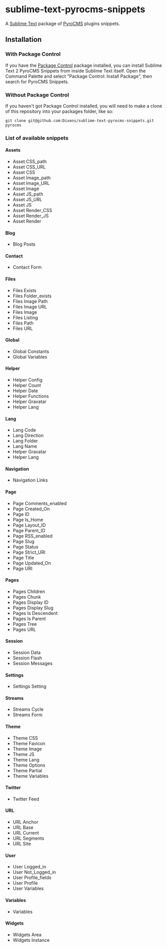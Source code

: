 sublime-text-pyrocms-snippets
=============================

<div id="readme" class="blob instapaper_body">

<article class="markdown-body entry-content" itemprop="mainContentOfPage">

<p>A <a href="http://www.sublimetext.com/">Sublime Text</a> package of <a href="https://github.com/pyrocms/pyrocms">PyroCMS</a> plugins snippets.</p>

<h2>
<a name="installation" class="anchor" href="#installation"><span class="mini-icon mini-icon-link"></span></a>Installation</h2>

<h3>
<a name="with-package-control" class="anchor" href="#with-package-control"><span class="mini-icon mini-icon-link"></span></a>With Package Control</h3>

<p>If you have the <a href="http://wbond.net/sublime_packages/package_control">Package Control</a> package installed, you can install Sublime Text 2 PyroCMS Snippets from inside Sublime Text itself. Open the Command Palette and select "Package Control: Install Package", then search for PyroCMS Snippets.</p>

<h3>
<a name="without-package-control" class="anchor" href="#without-package-control"><span class="mini-icon mini-icon-link"></span></a>Without Package Control</h3>

<p>If you haven't got Package Control installed, you will need to make a clone of this repository into your packages folder, like so:</p>

<pre><code>git clone git@github.com:Dixens/sublime-text-pyrocms-snippets.git pyrocms
</code></pre>


<h3>
<a name="list-of-available-shortcuts" class="anchor" href="#list-of-available-snippets"><span class="mini-icon mini-icon-link"></span></a>
List of available snippets
</h3>

<h4>
<a name="assets" class="anchor" href="#assets"><span class="mini-icon mini-icon-link"></span></a>
Assets
</h4>

<ul>
<li>Asset CSS_path</li>
<li>Asset CSS_URL</li>
<li>Asset CSS</li>
<li>Asset Image_path</li>
<li>Asset Image_URL</li>
<li>Asset Image</li>
<li>Asset JS_path</li>
<li>Asset JS_URL</li>
<li>Asset JS</li>
<li>Asset Render_CSS</li>
<li>Asset Render_JS</li>
<li>Asset Render</li>
</ul>

<h4>
<a name="blog" class="anchor" href="#blog"><span class="mini-icon mini-icon-link"></span></a>
Blog
</h4>

<ul>
<li>Blog Posts</li>
</ul>

<h4>
<a name="contact" class="anchor" href="#contact"><span class="mini-icon mini-icon-link"></span></a>
Contact
</h4>

<ul>
<li>Contact Form</li>
</ul>

<h4>
<a name="files" class="anchor" href="#files"><span class="mini-icon mini-icon-link"></span></a>
Files
</h4>

<ul>
<li>Files Exists</li>
<li>Files Folder_exists</li>
<li>Files Image Path</li>
<li>Files Image URL</li>
<li>Files Image</li>
<li>Files Listing</li>
<li>Files Path</li>
<li>Files URL</li>
</ul>


<h4>
<a name="global" class="anchor" href="#global"><span class="mini-icon mini-icon-link"></span></a>
Global
</h4>

<ul>
<li>Global Constants</li>
<li>Global Variables</li>
</ul>

<h4>
<a name="helper" class="anchor" href="#helper"><span class="mini-icon mini-icon-link"></span></a>
Helper
</h4>

<ul>
<li>Helper Config</li>
<li>Helper Count</li>
<li>Helper Date</li>
<li>Helper Functions</li>
<li>Helper Gravatar</li>
<li>Helper Lang</li>
</ul>

<h4>
<a name="lang" class="anchor" href="#lang"><span class="mini-icon mini-icon-link"></span></a>
Lang
</h4>

<ul>
<li>Lang Code</li>
<li>Lang Direction</li>
<li>Lang Folder</li>
<li>Lang Name</li>
<li>Helper Gravatar</li>
<li>Helper Lang</li>
</ul>

<h4>
<a name="navigation" class="anchor" href="#navigation"><span class="mini-icon mini-icon-link"></span></a>
Navigation
</h4>

<ul>
<li>Navigation Links</li>
</ul>

<h4>
<a name="page" class="anchor" href="#page"><span class="mini-icon mini-icon-link"></span></a>
Page
</h4>

<ul>
<li>Page Comments_enabled</li>
<li>Page Created_On</li>
<li>Page ID</li>
<li>Page Is_Home</li>
<li>Page Layout_ID</li>
<li>Page Parent_ID</li>
<li>Page RSS_enabled</li>
<li>Page Slug</li>
<li>Page Status</li>
<li>Page Strict_URI</li>
<li>Page Title</li>
<li>Page Updated_On</li>
<li>Page URI</li>
</ul>

<h4>
<a name="pages" class="anchor" href="#pages"><span class="mini-icon mini-icon-link"></span></a>
Pages
</h4>

<ul>
<li>Pages Children</li>
<li>Pages Chunk</li>
<li>Pages Display ID</li>
<li>Pages Display Slug</li>
<li>Pages Is Descendent</li>
<li>Pages Is Parent</li>
<li>Pages Tree</li>
<li>Pages URL</li>
</ul>

<h4>
<a name="session" class="anchor" href="#session"><span class="mini-icon mini-icon-link"></span></a>
Session
</h4>

<ul>
<li>Session Data</li>
<li>Session Flash</li>
<li>Session Messages</li>
</ul>

<h4>
<a name="settings" class="anchor" href="#settings"><span class="mini-icon mini-icon-link"></span></a>
Settings
</h4>

<ul>
<li>Settings Setting</li>
</ul>

<h4>
<a name="streams" class="anchor" href="#streams"><span class="mini-icon mini-icon-link"></span></a>
Streams
</h4>

<ul>
<li>Streams Cycle</li>
<li>Streams Form</li>
</ul>

<h4>
<a name="theme" class="anchor" href="#theme"><span class="mini-icon mini-icon-link"></span></a>
Theme
</h4>

<ul>
<li>Theme CSS</li>
<li>Theme Favicon</li>
<li>Theme Image</li>
<li>Theme JS</li>
<li>Theme Lang</li>
<li>Theme Options</li>
<li>Theme Partial</li>
<li>Theme Variables</li>
</ul>

<h4>
<a name="twitter" class="anchor" href="#twitter"><span class="mini-icon mini-icon-link"></span></a>
Twitter
</h4>

<ul>
<li>Twitter Feed</li>
</ul>

<h4>
<a name="url" class="anchor" href="#url"><span class="mini-icon mini-icon-link"></span></a>
URL
</h4>

<ul>
<li>URL Anchor</li>
<li>URL Base</li>
<li>URL Current</li>
<li>URL Segments</li>
<li>URL Site</li>
</ul>

<h4>
<a name="user" class="anchor" href="#user"><span class="mini-icon mini-icon-link"></span></a>
User
</h4>

<ul>
<li>User Logged_in</li>
<li>User Not_Logged_in</li>
<li>User Profile_fields</li>
<li>User Profile</li>
<li>User Variables</li>
</ul>

<h4>
<a name="variables" class="anchor" href="#variables"><span class="mini-icon mini-icon-link"></span></a>
Variables
</h4>

<ul>
<li>Variables</li>
</ul>

<h4>
<a name="widgets" class="anchor" href="#widgets"><span class="mini-icon mini-icon-link"></span></a>
Widgets
</h4>

<ul>
<li>Widgets Area</li>
<li>Widgets Instance</li>
</ul>

</article>

</div>